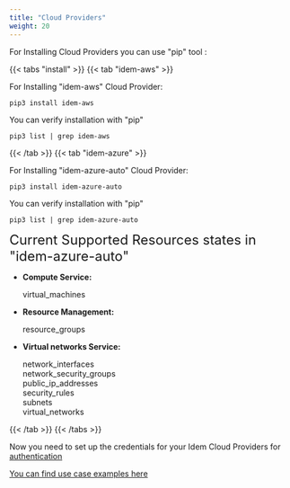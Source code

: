 ```yaml
---
title: "Cloud Providers"
weight: 20
---
```


For Installing Cloud Providers you can use "pip" tool :

{{< tabs "install" >}}
{{< tab "idem-aws" >}}

For Installing "idem-aws" Cloud Provider:

```shell
pip3 install idem-aws 
```

You can verify installation with "pip"

```shell
pip3 list | grep idem-aws
```

{{< /tab >}}
{{< tab "idem-azure" >}}

For Installing "idem-azure-auto" Cloud Provider:

```shell
pip3 install idem-azure-auto
```

You can verify installation with "pip"

```shell
pip3 list | grep idem-azure-auto
```

<SPAN STYLE="font-size:18.0pt">Current Supported Resources states in "idem-azure-auto"</SPAN>
 <ul>
<li><p><b>Compute Service:</b></p> 
    virtual_machines</li>
<li><p><b>Resource Management:</b></p>
    resource_groups</li>
<li><p><b>Virtual networks Service:</b></p>
    network_interfaces<br>
    network_security_groups<br>
    public_ip_addresses<br> 
    security_rules<br>
    subnets<br>
    virtual_networks<br></li>
 </ul>

{{< /tab >}}
{{< /tabs >}}

Now you need to set up the credentials for your Idem Cloud Providers for [authentication](/Getting-Started/Authenticate/)

[You can find use case examples here](/Use-Cases/)